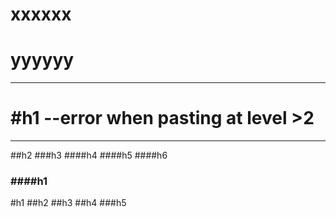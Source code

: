
xxxxxx
======
yyyyyy
======
------
#h1 --error when pasting at level >2
===
---
##h2
###h3
####h4
####h5
####h6

### ####h1

#h1
##h2
##h3
##h4
###h5
